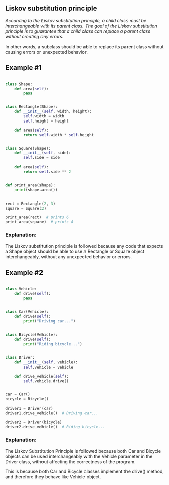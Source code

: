 ## Liskov substitution principle

_According to the Liskov substitution principle, a child class must be interchangeable with its parent class. The goal
of the Liskov substitution principle is to guarantee that a child class can replace a parent class without creating any
errors._

In other words, a subclass should be able to replace its parent class without causing errors or unexpected behavior.

## Example #1

```python

class Shape:
    def area(self):
        pass


class Rectangle(Shape):
    def __init__(self, width, height):
        self.width = width
        self.height = height

    def area(self):
        return self.width * self.height


class Square(Shape):
    def __init__(self, side):
        self.side = side

    def area(self):
        return self.side ** 2


def print_area(shape):
    print(shape.area())


rect = Rectangle(2, 3)
square = Square(2)

print_area(rect)  # prints 6
print_area(square)  # prints 4

```

### Explanation:

The Liskov substitution principle is followed because any code that expects a Shape object should be able to use a
Rectangle or Square object interchangeably, without any unexpected behavior or errors.

## Example #2

```python

class Vehicle:
    def drive(self):
        pass


class Car(Vehicle):
    def drive(self):
        print("Driving car...")


class Bicycle(Vehicle):
    def drive(self):
        print("Riding bicycle...")


class Driver:
    def __init__(self, vehicle):
        self.vehicle = vehicle

    def drive_vehicle(self):
        self.vehicle.drive()


car = Car()
bicycle = Bicycle()

driver1 = Driver(car)
driver1.drive_vehicle()  # Driving car...

driver2 = Driver(bicycle)
driver2.drive_vehicle()  # Riding bicycle...
```

### Explanation:

The Liskov Substitution Principle is followed because both Car and Bicycle objects can be used interchangeably with the
Vehicle parameter in the Driver class, without affecting the correctness of the program. 

This is because both Car and
Bicycle classes implement the drive() method, and therefore they behave like Vehicle object.

